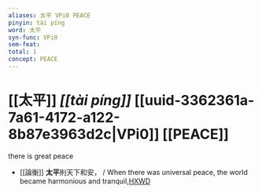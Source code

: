 ```yaml
---
aliases: 太平 VPi0 PEACE
pinyin: tài píng
word: 太平
syn-func: VPi0
sem-feat: 
total: 1
concept: PEACE 
---
```

# [[太平]] *[[tài píng]]*  [[uuid-3362361a-7a61-4172-a122-8b87e3963d2c|VPi0]] [[PEACE]]
there is great peace
 - [[論衡]] **太平**則天下和安， / When there was universal peace, the world became harmonious and tranquil,[HXWD](https://hxwd.org/textview.html?location=KR3j0080_tls_024-7a.7)